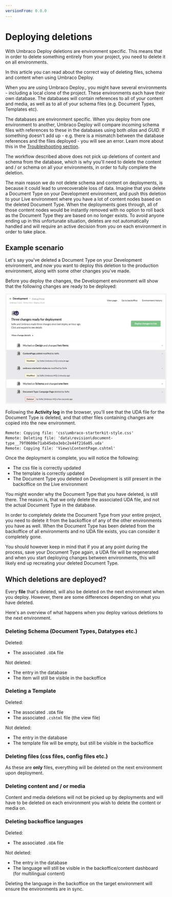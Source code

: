 ```yaml
---
versionFrom: 0.0.0
---
```


# Deploying deletions

With Umbraco Deploy deletions are environment specific. This means that in order to delete something entirely from your project, you need to delete it on all environments.

In this article you can read about the correct way of deleting files, schema and content when using Umbraco Deploy.

When you are using Umbraco Deploy., you might have several environments - including a local clone of the project. These environments each have their own database. The databases will contain references to all of your content and media, as well as to all of your schema files (e.g. Document Types, Templates etc).

The databases are environment specific. When you deploy from one environment to another, Umbraco Deploy will compare incoming schema files with references to these in the databases using both *alias* and *GUID*. If something doesn't add up - e.g. there is a mismatch between the database references and the files deployed - you will see an error. Learn more about this in the [Troubleshooting section](../../Troubleshooting).

The workflow described above does not pick up deletions of content and schema from the database, which is why you'll need to delete the content and / or schema on all your environments, in order to fully complete the deletion.

The main reason we do not delete schema and content on deployments, is because it could lead to unrecoverable loss of data. Imagine that you delete a Document Type on your Development environment, and push this deletion to your Live environment where you have a lot of content nodes based on the deleted Document Type. When the deployments goes through, all of those content nodes would be instantly removed with no option to roll back as the Document Type they are based on no longer exists. To avoid anyone ending up in this unfortunate situation, deletes are not automatically handled and will require an active decision from you on each environment in order to take place.

## Example scenario

Let's say you've deleted a Document Type on your Development environment, and now you want to deploy this deletion to the production environment, along with some other changes you've made.

Before you deploy the changes, the Development environment will show that the following changes are ready to be deployed:

![Changes ready for deployment](images/deletions-of-doctype.png)
<!--Needs to be re-written, not sure where to see the activity log with Deploy, maybe thebuild pipeline -->
Following the **Activity log** in the browser, you'll see that the UDA file for the Document Type is deleted, and that other files containing changes are copied into the new environment.

```
Remote: Copying file: 'css\umbraco-starterkit-style.css'
Remote: Deleting file: 'data\revision\document-type__79f0600e71ab45eba3ebc2e44f216a05.uda'
Remote: Copying file: 'Views\ContentPage.cshtml'
```

Once the deployment is complete, you will notice the following:

* The css file is correctly updated
* The template is correctly updated
* The Document Type you deleted on Development is still present in the backoffice on the Live environment

You might wonder why the Document Type that you have deleted, is still there. The reason is, that we only delete the associated UDA file, and not the actual Document Type in the database.

In order to completely delete the Document Type from your entire project, you need to delete it from the backoffice of any of the other environments you have as well. When the Document Type has been deleted from the backoffice of all environments and no UDA file exists, you can consider it completely gone.

You should however keep in mind that if you at any point during the process, save your Document Type again, a UDA file will be regenerated and when you start deploying changes between environments, this will likely end up recreating your deleted Document Type.

## Which deletions are deployed?

Every **file** that's deleted, will also be deleted on the next environment when you deploy. However, there are some differences depending on what you have deleted.

Here's an overview of what happens when you deploy various deletions to the next environment.

### Deleting Schema (Document Types, Datatypes etc.)

Deleted:
* The associated `.UDA` file

Not deleted:
* The entry in the database
* The item will still be visible in the backoffice

### Deleting a Template

Deleted:
* The associated `.UDA` file
* The associated `.cshtml` file (the view file)

Not deleted:
* The entry in the database
* The template file will be empty, but still be visible in the backoffice

### Deleting files (css files, config files etc.)

As these are **only** files, everything will be deleted on the next environment upon deployment.

### Deleting content and / or media

Content and media deletions will not be picked up by deployments and will have to be deleted on each environment you wish to delete the content or media on.

### Deleting backoffice languages

Deleted:
* The associated `.UDA` file

Not deleted:
* The entry in the database
* The language will still be visible in the backoffice/content dashboard (for multilingual content)

Deleting the language in the backoffice on the target environment will ensure the environments are in sync.
